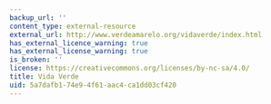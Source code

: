 ```yaml
---
backup_url: ''
content_type: external-resource
external_url: http://www.verdeamarelo.org/vidaverde/index.html
has_external_licence_warning: true
has_external_license_warning: true
is_broken: ''
license: https://creativecommons.org/licenses/by-nc-sa/4.0/
title: Vida Verde
uid: 5a7dafb1-74e9-4f61-aac4-ca1dd03cf420
---
```

